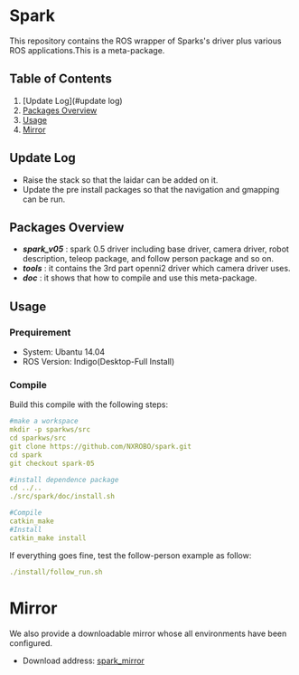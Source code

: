 # Spark

This repository contains the ROS wrapper of Sparks's driver plus various ROS applications.This is a meta-package.

## Table of Contents

1. [Update Log](#update log)
2. [Packages Overview](#packages-overview)
3. [Usage](#usage)
4. [Mirror](#mirror)

## Update Log

* Raise the stack so that the laidar can be added on it.
* Update the pre install packages so that the navigation and gmapping can be run.

## Packages Overview

* ***spark_v05*** : spark 0.5 driver including base driver, camera driver, robot description, teleop package, and follow person package and so on.
* ***tools*** : it contains the 3rd part openni2 driver which camera driver uses.
* ***doc*** : it shows that how to compile and use this meta-package.

## Usage

### Prequirement

* System:	Ubantu 14.04
* ROS Version:	Indigo(Desktop-Full Install) 

### Compile

Build this compile with the following steps:
```yaml
#make a workspace
mkdir -p sparkws/src
cd sparkws/src
git clone https://github.com/NXROBO/spark.git
cd spark
git checkout spark-05

#install dependence package
cd ../..
./src/spark/doc/install.sh

#Compile
catkin_make
#Install
catkin_make install
```
If everything goes fine, test the follow-person example as follow:
```yaml
./install/follow_run.sh
```

# Mirror

We also provide a downloadable mirror whose all environments have been configured.
*  Download address: [spark_mirror](http://pan.baidu.com/s/1i4ZlH4p)

